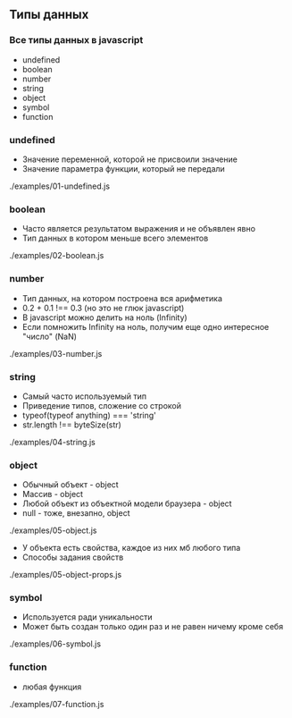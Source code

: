 ## Типы данных

### Все типы данных в javascript

 * undefined
 * boolean
 * number
 * string
 * object
 * symbol
 * function

### undefined

 * Значение переменной, которой не присвоили значение
 * Значение параметра функции, который не передали

./examples/01-undefined.js

### boolean

 * Часто является результатом выражения и не объявлен явно
 * Тип данных в котором меньше всего элементов

./examples/02-boolean.js

### number

 * Тип данных, на котором построена вся арифметика
 * 0.2 + 0.1 !== 0.3 (но это не глюк javascript)
 * В javascript можно делить на ноль (Infinity)
 * Если помножить Infinity на ноль, получим еще одно интересное "число" (NaN)

./examples/03-number.js

### string

 * Самый часто используемый тип
 * Приведение типов, сложение со строкой
 * typeof(typeof anything) === 'string'
 * str.length !== byteSize(str)

./examples/04-string.js

### object

 * Обычный объект - object
 * Массив - object
 * Любой объект из объектной модели браузера - object
 * null - тоже, внезапно, object

./examples/05-object.js

 * У объекта есть свойства, каждое из них мб любого типа
 * Способы задания свойств

./examples/05-object-props.js

### symbol

 * Используется ради уникальности
 * Может быть создан только один раз и не равен ничему кроме себя

./examples/06-symbol.js

### function

 * любая функция

./examples/07-function.js
